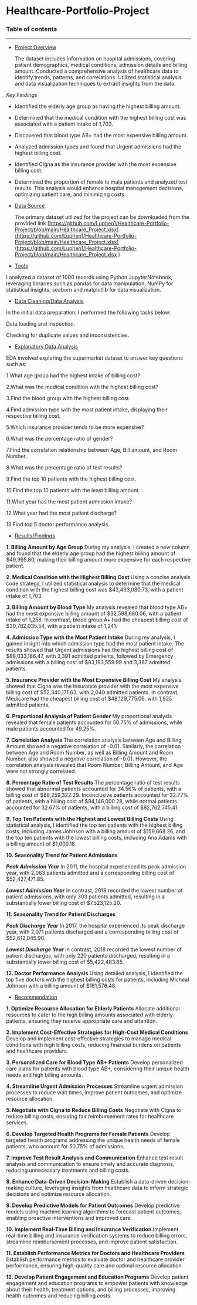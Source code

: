 # Healthcare-Portfolio-Project

### Table of contents

-----------------------


- [Project Overview](#Project_Overview)
  
  The dataset includes information on hospital admissions, covering patient demographics, medical 
 conditions, admission details and billing amount.
 Conducted a comprehensive analysis of healthcare data to identify trends, patterns, and correlations. Utilized statistical analysis and data visualization techniques to extract insights from the data.

*Key Findings*
- Identified the elderly age group as having the highest billing amount.
- Determined that the medical condition with the highest billing cost was associated with a patient intake of 1,703.
- Discovered that blood type AB+ had the most expensive billing amount.
- Analyzed admission types and found that Urgent admissions had the highest billing cost.
- Identified Cigna as the insurance provider with the most expensive billing cost.
- Determined the proportion of female to male patients and analyzed test results.
This 
analysis would enhance hospital management decisions, optimizing patient care, and minimizing 
costs.


- [Data Source](#Data_Source)

  The primary dataset utilized for the project can be downloaded from the provided link [https://github.com/Luphen1/Healthcare-Portfolio-Project/blob/main/Healthcare_Project.xlsx](https://github.com/Luphen1/Healthcare-Portfolio-Project/blob/main/Healthcare_Project.xlsx] 
 (https://github.com/Luphen1/Healthcare-Portfolio-Project/blob/main/Healthcare_Project.xlsx )
  
- [Tools](#Tools)
  
 I analyzed a dataset of 1000 records using Python JupyterNotebook, leveraging libraries such as pandas for data manipulation, NumPy for statistical insights, seaborn and matplotlib for data visualization. 
  
- [Data Cleaning/Data Analysis](#Data_Cleaning/Data_Analysis)

In the initial data preparation, I performed the following tasks below:

Data loading and inspection.

Checking for duplicate values and inconsistencies.

  
- [Explanatory Data Analysis](#Explanatory_Data_Analysis)
  
EDA involved exploring the supermarket dataset to answer key questions such as:
  

1.What age group had the highest intake of billing cost?
  
2.What was the medical condition with the highest billing cost?

3.Find the blood group with the highest billing cost.

4.Find admission type with the most patient intake, displaying their respective billing cost.

5.Which insurance provider tends to be more expensive?

6.What was the percentage ratio of gender?


7.Find the correlation relationship between Age, Bill amount, and Room Number.
   
8.What was the percentage ratio of test results?

9.Find the top 10 patients with the highest billing cost.

10.Find the top 10 patients with the least billing amount.

11.What year has the most patient admission intake?

12.What year had the most patient discharge?

13.Find top 5 doctor performance analysis.
  
  
- [Results/Findings](#Results/Findings)

**1. Billing Amount by Age Group**
During my analysis, I created a new column and found that the elderly age group had the highest billing amount of $49,995.80, making their billing amount more expensive for each respective patient.

**2. Medical Condition with the Highest Billing Cost**
Using a concise analysis code strategy, I utilized statistical analysis to determine that the medical condition with the highest billing cost was $43,493,080.73, with a patient intake of 1,703.

**3. Billing Amount by Blood Type**
My analysis revealed that blood type AB+ had the most expensive billing amount of $32,598,680.06, with a patient intake of 1,258. In contrast, blood group A+ had the cheapest billing cost of $30,782,035.54, with a patient intake of 1,241.

**4. Admission Type with the Most Patient Intake**
During my analysis, I gained insight into which admission type had the most patient intake. The results showed that Urgent admissions had the highest billing cost of $88,033,186.47, with 3,391 admitted patients, followed by Emergency admissions with a billing cost of $83,193,559.99 and 3,367 admitted patients.

**5. Insurance Provider with the Most Expensive Billing Cost**
My analysis showed that Cigna was the insurance provider with the most expensive billing cost of $52,340,171.63, with 2,040 admitted patients. In contrast, Medicare had the cheapest billing cost of $48,129,775.06, with 1,925 admitted patients.

**6. Proportional Analysis of Patient Gender**
My proportional analysis revealed that female patients accounted for 50.75% of admissions, while male patients accounted for 49.25%.

**7. Correlation Analysis**
The correlation analysis between Age and Billing Amount showed a negative correlation of -0.01. Similarly, the correlation between Age and Room Number, as well as Billing Amount and Room Number, also showed a negative correlation of -0.01. However, the correlation analysis revealed that Room Number, Billing Amount, and Age were not strongly correlated.

**8. Percentage Ratio of Test Results**
The percentage ratio of test results showed that abnormal patients accounted for 34.56% of patients, with a billing cost of $88,259,322.29. Inconclusive patients accounted for 32.77% of patients, with a billing cost of $84,146,000.28, while normal patients accounted for 32.67% of patients, with a billing cost of $82,762,745.41.

**9. Top Ten Patients with the Highest and Lowest Billing Costs**
Using statistical analysis, I identified the top ten patients with the highest billing costs, including James Johnson with a billing amount of $159,668.26, and the top ten patients with the lowest billing costs, including Ana Adams with a billing amount of $1,000.18.

**10. Seasonality Trend for Patient Admissions**

***Peak Admission Year***
In 2011, the hospital experienced its peak admission year, with 2,063 patients admitted and a corresponding billing cost of $52,427,471.85.

***Lowest Admission Year***
In contrast, 2018 recorded the lowest number of patient admissions, with only 303 patients admitted, resulting in a substantially lower billing cost of $7,523,125.20.


**11. Seasonality Trend for Patient Discharges**

***Peak Discharge Year***
In 2017, the hospital experienced its peak discharge year, with 2,071 patients discharged and a corresponding billing cost of $52,612,045.90.

***Lowest Discharge Year***
In contrast, 2018 recorded the lowest number of patient discharges, with only 220 patients discharged, resulting in a substantially lower billing cost of $5,422,483.85.



**12. Doctor Performance Analysis**
Using detailed analysis, I identified the top five doctors with the highest billing costs for patients, including Micheal Johnson with a billing amount of $181,576.48.

  
- [Recommendation](#Recommendation)


**1. Optimize Resource Allocation for Elderly Patients**
Allocate additional resources to cater to the high billing amounts associated with elderly patients, ensuring they receive appropriate care and attention.

**2. Implement Cost-Effective Strategies for High-Cost Medical Conditions**
Develop and implement cost-effective strategies to manage medical conditions with high billing costs, reducing financial burdens on patients and healthcare providers.

**3. Personalized Care for Blood Type AB+ Patients**
Develop personalized care plans for patients with blood type AB+, considering their unique health needs and high billing amounts.

**4. Streamline Urgent Admission Processes**
Streamline urgent admission processes to reduce wait times, improve patient outcomes, and optimize resource allocation.

**5. Negotiate with Cigna to Reduce Billing Costs**
Negotiate with Cigna to reduce billing costs, ensuring fair reimbursement rates for healthcare services.

**6. Develop Targeted Health Programs for Female Patients**
Develop targeted health programs addressing the unique health needs of female patients, who account for 50.75% of admissions.

**7. Improve Test Result Analysis and Communication**
Enhance test result analysis and communication to ensure timely and accurate diagnosis, reducing unnecessary treatments and billing costs.

**8. Enhance Data-Driven Decision-Making**
Establish a data-driven decision-making culture, leveraging insights from healthcare data to inform strategic decisions and optimize resource allocation.

**9. Develop Predictive Models for Patient Outcomes**
Develop predictive models using machine learning algorithms to forecast patient outcomes, enabling proactive interventions and improved care.

**10. Implement Real-Time Billing and Insurance Verification**
Implement real-time billing and insurance verification systems to reduce billing errors, streamline reimbursement processes, and improve patient satisfaction.

**11. Establish Performance Metrics for Doctors and Healthcare Providers**
Establish performance metrics to evaluate doctor and healthcare provider performance, ensuring high-quality care and optimal resource allocation.

**12. Develop Patient Engagement and Education Programs**
Develop patient engagement and education programs to empower patients with knowledge about their health, treatment options, and billing processes, improving health outcomes and reducing billing costs.

